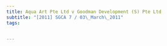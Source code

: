 ```yaml
---
title: Aqua Art Pte Ltd v Goodman Development (S) Pte Ltd 
subtitle: "[2011] SGCA 7 / 03\_March\_2011"
tags:


---
```


